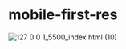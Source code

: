 ﻿# mobile-first-res
![127 0 0 1_5500_index html (10)](https://user-images.githubusercontent.com/61211600/112452699-16568a80-8d81-11eb-908c-f7a6a68bcbd9.png)

